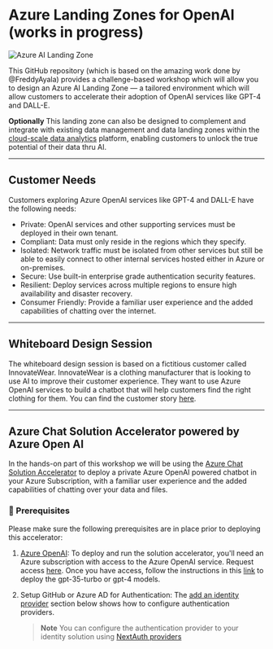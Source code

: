 # Azure Landing Zones for OpenAI (works in progress)

![Azure AI Landing Zone](./images/AIArchitecture.png "Azure AI Landing Zone")

This GitHub repository (which is based on the amazing work done by @FreddyAyala) provides a challenge-based workshop which will allow you to design an Azure AI Landing Zone — a tailored environment which will allow customers to accelerate their adoption of OpenAI services like GPT-4 and DALL-E.

**Optionally** This landing zone can also be designed to complement and integrate with existing data management and data landing zones within the [cloud-scale data analytics](https://learn.microsoft.com/en-us/azure/cloud-adoption-framework/scenarios/cloud-scale-analytics/) platform, enabling customers to unlock the true potential of their data thru AI.

---

## Customer Needs

Customers exploring Azure OpenAI services like GPT-4 and DALL-E have the following needs:

- Private: OpenAI services and other supporting services must be deployed in their own tenant.
- Compliant: Data must only reside in the regions which they specify.
- Isolated: Network traffic must be isolated from other services but still be able to easily connect to other internal services hosted either in Azure or on-premises.
- Secure: Use built-in enterprise grade authentication security features.
- Resilient: Deploy services across multiple regions to ensure high availability and disaster recovery.
- Consumer Friendly: Provide a familiar user experience and the added capabilities of chatting over the internet.

---

## Whiteboard Design Session

The whiteboard design session is based on a fictitious customer called InnovateWear. InnovateWear is a clothing manufacturer that is looking to use AI to improve their customer experience. They want to use Azure OpenAI services to build a chatbot that will help customers find the right clothing for them. You can find the customer story [here](./docs/innovatewear-alz-for-ai-customer-scenario.md).

---

## Azure Chat Solution Accelerator powered by Azure Open AI

In the hands-on part of this workshop we will be using the [Azure Chat Solution Accelerator](https://github.com/microsoft/azurechat/tree/main) to deploy a private Azure OpenAI powered chatbot in your Azure Subscription, with a familiar user experience and the added capabilities of chatting over your data and files.

### 📘 Prerequisites

Please make sure the following prerequisites are in place prior to deploying this accelerator:

1. [Azure OpenAI](https://azure.microsoft.com/en-us/products/cognitive-services/openai-service/): To deploy and run the solution accelerator, you'll need an Azure subscription with access to the Azure OpenAI service. Request access [here](https://customervoice.microsoft.com/Pages/ResponsePage.aspx?id=v4j5cvGGr0GRqy180BHbR7en2Ais5pxKtso_Pz4b1_xUOFA5Qk1UWDRBMjg0WFhPMkIzTzhKQ1dWNyQlQCN0PWcu). Once you have access, follow the instructions in this [link](https://learn.microsoft.com/en-us/azure/cognitive-services/openai/how-to/create-resource?pivots=web-portal) to deploy the gpt-35-turbo or gpt-4 models.

2. Setup GitHub or Azure AD for Authentication:
   The [add an identity provider](./5-add-identity.md) section below shows how to configure authentication providers.

   > **Note**
   > You can configure the authentication provider to your identity solution using [NextAuth providers](https://next-auth.js.org/providers/)
